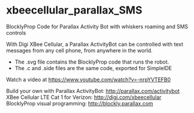 # xbeecellular_parallax_SMS
BlocklyProp Code for Parallax Activity Bot with whiskers roaming and SMS controls

With Digi XBee Cellular, a Parallax ActivityBot can be controlled with text messages from any cell phone, from anywhere in the world.

* The .svg file contains the BlocklyProp code that runs the robot.
* The .c and .side files are the same code, exported for SimpleIDE

Watch a video at https://www.youtube.com/watch?v=-nrpYVTEFB0

Build your own with
Parallax ActivityBot: http://parallax.com/activitybot<br>
XBee Cellular LTE Cat 1 for Verizon: http://digi.com/xbeecellular<br>
BlocklyProp visual programming: http://blockly.parallax.com<br>
